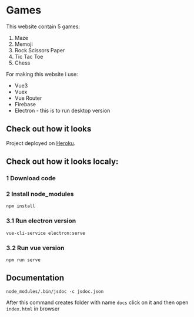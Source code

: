 # Games
This website contain 5 games:
1. Maze
2. Memoji
3. Rock Scissors Paper
4. Tic Tac Toe
5. Chess

For making this website i use:
* Vue3
* Vuex
* Vue Router
* Firebase
* Electron - this is to run desktop version

## Check out how it looks 
Project deployed on [Heroku](https://develcoolgames.herokuapp.com/#/).

## Check out how it looks localy:
### 1 Download code 
### 2 Install node_modules
```
npm install
```

### 3.1 Run electron version 
```
vue-cli-service electron:serve
```


### 3.2 Run vue version 
```
npm run serve
```

## Documentation
```
node_modules/.bin/jsdoc -c jsdoc.json
```
After this command creates folder with name `docs` click on it and then open `index.html` in browser 